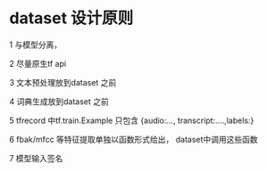 # dataset 设计原则

1 与模型分离，

2 尽量原生tf api

3 文本预处理放到dataset 之前

4 词典生成放到dataset 之前

5 tfrecord 中tf.train.Example 只包含 {audio:..., transcript:....,labels:} 

6 fbak/mfcc 等特征提取单独以函数形式给出， dataset中调用这些函数

7 模型输入签名
